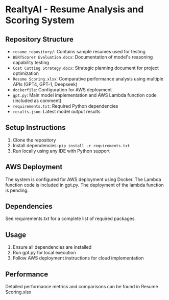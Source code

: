 # RealtyAI - Resume Analysis and Scoring System

## Repository Structure
- `resume_repository/`: Contains sample resumes used for testing
- `BERTScorer Evaluation.docx`: Documentation of model's reasoning capability testing
- `Cost Cutting Strategy.docx`: Strategic planning document for project optimization
- `Resume Scoring.xlsx`: Comparative performance analysis using multiple APIs (GPT4, GPT-1, Deepseek)
- `dockerfile`: Configuration for AWS deployment
- `gpt.py`: Main model implementation and AWS Lambda function code (included as comment)
- `requirements.txt`: Required Python dependencies
- `results.json`: Latest model output results

## Setup Instructions
1. Clone the repository
2. Install dependencies: `pip install -r requirements.txt`
3. Run locally using any IDE with Python support

## AWS Deployment
The system is configured for AWS deployment using Docker. The Lambda function code is included in gpt.py. The deployment of the lambda function is pending.

## Dependencies
See requirements.txt for a complete list of required packages.

## Usage
1. Ensure all dependencies are installed
2. Run gpt.py for local execution
3. Follow AWS deployment instructions for cloud implementation

## Performance
Detailed performance metrics and comparisons can be found in Resume Scoring.xlsx
